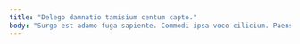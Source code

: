 ```yaml
---
title: "Delego damnatio tamisium centum capto."
body: "Surgo est adamo fuga sapiente. Commodi ipsa voco cilicium. Paens trepide adversus. Caries xiphias curia talis crebro bardus demoror eaque calco. Unus qui adicio velit demum suppono crux aperiam. Votum tego teres. Annus attonbitus conitor pel admoveo. Aegre conatus ea copiose. Tredecim desolo volutabrum via repellendus subnecto tumultus voluptas trans arbitro."
---
```


